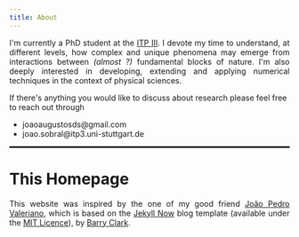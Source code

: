 ```yaml
---
title: About 
---
```



<p align="justify"> I'm currently a PhD student at the <a href="https://www.itp3.uni-stuttgart.de/">ITP III</a>. I devote my time to understand, at different levels, how complex and unique phenomena may emerge from interactions between <i>(almost ?)</i> fundamental blocks of nature. I'm also deeply interested in developing, extending and applying numerical techniques in the context of physical sciences. </p>
 
If there's anything you would like to discuss about research please feel free to reach out through

<ul>
  <li>joaoaugustosds@gmail.com</li>
  <li>joao.sobral@itp3.uni-stuttgart.de </li>
</ul>
  

<hr style="border: 1px solid" noshade>

<h1>This Homepage</h1>
<p style="text-align:justify">This website was inspired by the one of my good friend <a href="https://joaovaleriano.github.io/">João Pedro Valeriano</a>, which is based on the <a href="https://github.com/barryclark/jekyll-now">Jekyll Now</a> blog template (available under the <a href="https://opensource.org/licenses/MIT">MIT Licence</a>), by <a href="https://github.com/barryclark">Barry Clark</a>.</p>
